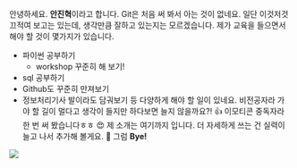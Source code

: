 안녕하세요. **안진혁**이라고 합니다.
Git은 처음 써 봐서 아는 것이 없네요.
일단 이것저것 끄적여 보고는 있는데,
생각만큼 잘하고 있는지는 모르겠습니다.
제가 교육을 들으면서 해야 할 것이 몇가지가 있습니다.
* 파이썬 공부하기
  * workshop 꾸준히 해 보기!
* sql 공부하기
* Github도 꾸준히 만져보기
* 정보처리기사 발이라도 담궈보기 등
다양하게 해야 할 일이 있네요.
비전공자라 가야 할 길이 멀다고 생각이 들지만
하다보면 늘지 않을까요?! 👍
이모티콘 중독자라 한 번 써 봤습니다ㅎㅎ
😍
제 소개는 여기까지 입니다.
더 자세하게 쓰는 건 실력이 늘고 나서 추가해 볼게요. 💯
그럼 **Bye!**

<a href="https://github.com/nyeokinyeoki"><img src="https://img.shields.io/badge/Github-FFC8CD?style=flat-square&logo=GitHub&logoColor=Black"/></a>
